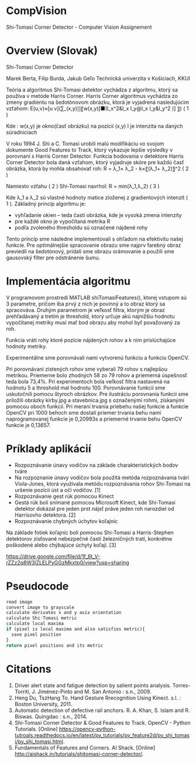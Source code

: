 # CompVision
Shi-Tomasi Corner Detector - Computer Vision Assignement

# Overview (Slovak)
Shi-Tomasi Corner Detector

Marek Berta, Filip Burda, Jakub Geľo
Technická univerzita v Košiciach, KKUI
 
Teória a algoritmus
Shi-Tomasi detektor vychádza z algoritmu, ktorý sa používa v metóde Harris Corner. Harris Corner algoritmus vychádza zo zmeny gradientu na šedotónovom obrázku, ktorá je vyjadrená nasledujúcim vzťahom:
E(u,v)≈[u  v](∑_(x,y)▒〖w(x,y)[■(I_x^2&I_x I_y@I_x I_y&I_y^2 )] 〗)		( 1 )

Kde :
	w(x,y) je okno(časť obrázku) na pozícii (x,y)
	I je intenzita na daných súradniciach


V roku 1994 J. Shi a C. Tomasi urobili malú modifikáciu vo svojom dokumente Good Features to Track, ktorý vykazuje lepšie výsledky v porovnaní s Harris Corner Detector. Funkcia bodovania v detektore Harris Corner Detector bola daná vzťahom, ktorý vyjadruje skóre pre každú časť obrázka, ktorá by mohla obsahovať roh:
R = λ_1× λ_2  - k×〖(λ_1+ λ_2)〗^2		( 2 )

Namiesto vzťahu ( 2 ) Shi-Tomasi navrhol:
R = min(λ_1,λ_2)		( 3 )

Kde λ_1 a λ_2 sú vlastné hodnoty matice zloženej z gradientových intenzít ( 1 ).
Základný princíp algoritmu je: 
* vyhľadanie okien – teda častí obrázka, kde je vysoká zmena intenzity
* pre každé okno je vypočítaná metrika R
* podľa zvoleného thresholdu sú označené nájdené rohy

Tento princíp sme následne implementovali s ohľadom na efektivitu našej funkcie. Pre optimálnejšie spracovanie obrazu sme najprv farebný obraz previedli na šedotónový, pridali sme obrazu orámovanie a použili sme gausovský filter pre odstránenie šumu.
# Implementácia algoritmu
V programovom prostredí MATLAB shiTomasiFeatures(), ktorej vstupom sú 3 parametre, pričom iba prvý z nich je povinný a to obraz ktorý sa spracováva. Druhým parametrom je veľkosť filtra, ktorým je obraz prehľadávaný a tretím je threshold, ktorý určuje akú najnižšiu hodnotu vypočítanej metriky musí mať bod obrazu aby mohol byť považovaný za roh.

Funkcia vráti rohy ktoré pozície nájdených rohov a k nim prislúchajúce hodnoty metriky.

Experimentálne sme porovnávali nami vytvorenú funkciu a funkciu OpenCV. 
 

Pri porovnávaní zistených rohov sme vyberali 79 rohov s najlepšou metrikou. Priemerne bolo zhodných 58 zo 79 rohov a priemerná úspešnosť teda bola 73,4%. Pri experimentoch bola veľkosť filtra nastavená na hodnotu 5 a threshold mal hodnotu 100. Porovnávanie funkcií sme uskutočnili pomocu štyroch obrázkov. Pre ilustráciu porovnania funkcií sme priložili obrázky kirby.jpg a stavebnica.jpg s označenými rohmi, získanými pomocou oboch funkcií.
Pri meraní trvania priebehu našej funkcie a funkcie OpenCV pri 1000 behoch sme dostali priemer trvania behu nami naprogramovanej funkcie je 0,20993s a priemerné trvanie behu OpenCV funkcie je 0,13657.


# Príklady aplikácií

* Rozpoznávanie únavy vodičov na základe charakteristických bodov tváre
* Na rozpoznanie únavy vodičov bola použitá metóda rozpoznávania tvárí Viola-Jones, ktorá využívala metódu rozpoznávania rohov Shi-Tomasi  na uršenie pozícií úst a očí vodičov. [1]
* Rozpoznávanie gest rúk pomocou Kinect 
* Gestá rúk boli snímané pomocou Microsoft Kinect, kde Shi-Tomasi detektor dokázal pre jeden prst nájsť práve jeden roh narozdiel od Harrisovho detektora. [2]
* Rozpoznávanie chybných úchytov koľajníc
 
Na základe fotiek koľajníc boli pomocou Shi-Tomasi a Harris-Stephen detektorov zisťované nebezpečné časti železničných tratí, konkrétne poškodené alebo chýbajúce úchyty koľají. [3]



https://drive.google.com/file/d/1f_6t_V-rZZz2q8W3lZLELPyGGzMkxtp0/view?usp=sharing

# Pseudocode

```javascript
read image
convert image to grayscale
calculate derivates x and y axix orientation
calculate Shi-Tomasi metric 
calculate local maxima
if (pixel is local maxima and also satisfies metric){
  save pixel position
}
return pixel positions and its metric
```
# Citations
1. Driver alert state and fatigue detection by salient points analysis. Torres-Torriti, J. Jiménez-Pinto and M. San Antonio : s.n., 2009.
2. Heng Du, TszHang To. Hand Gesture Rrecognition Using Kinect. s.l. : Boston University, 2011.
3. Automatic detection of defective rail anchors. R. A. Khan, S. Islam and R. Biswas. Quingdao : s.n., 2014.
4. Shi-Tomasi Corner Detector & Good Features to Track. OpenCV - Python Tutorials. [Online] https://opencv-python-tutroals.readthedocs.io/en/latest/py_tutorials/py_feature2d/py_shi_tomasi/py_shi_tomasi.html.
5. Fundamentals of Features and Corners. AI Shack. [Online] http://aishack.in/tutorials/shitomasi-corner-detector/.